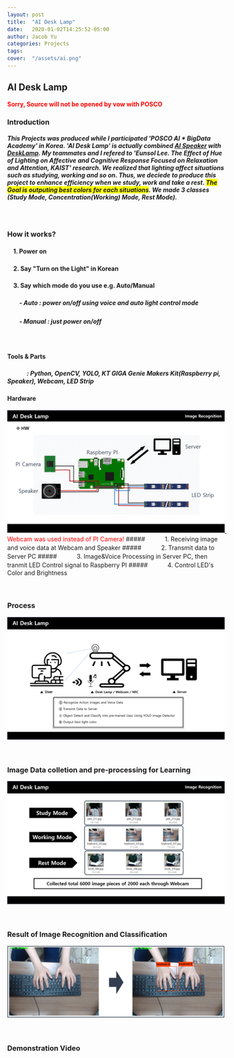 ```yaml
---
layout: post
title:  "AI Desk Lamp"
date:   2020-01-02T14:25:52-05:00
author: Jacob Yu
categories: Projects
tags:	
cover:  "/assets/ai.png"
---
```


## AI Desk Lamp
<span style="color:red">**Sorry, Source will not be opened by vow with POSCO**</span>


### Introduction
##### This Projects was produced while I participated  'POSCO AI * BigData Academy' in Korea. 'AI Desk Lamp' is actually combined <u>AI Speaker</u> with <u>DeskLamp</u>. My teammates and I refered to '<i>Eunsol Lee. The Effect of Hue of Lighting on Affective and Cognitive Response Focused on Relaxation and Attention, KAIST</i>' research. We realized that lighting affect situations such as studying, working and so on. Thus, we deciede to produce this project to enhance efficiency when we study, work and take a rest. <span style="background-color:yellow">The Goal is outputing best colors for each situations</span>. We made 3 classes (Study Mode, Concentration(Working) Mode, Rest Mode).




　
　
### How it works?
#### 　1. Power on
#### 　2. Say "Turn on the Light" in Korean
#### 　3. Say which mode do you use  e.g. Auto/Manual
##### 　　- Auto : power on/off using voice and auto light control mode
##### 　　- Manual : just power on/off



　
　
#### Tools & Parts
##### 　　　 : Python, OpenCV, YOLO, KT GIGA Genie Makers Kit(Raspberry pi, Speaker), Webcam, LED Strip

#### Hardware
<a href="/assets/AI_Desk_Lamp/2_hardware.png" data-lightbox="roadtrip">
	<img src="/assets/AI_Desk_Lamp/2_hardware.png" title="test_lightbox">
</a>
<span style="color:red">　　　　Webcam was used instead of PI Camera!</span>
##### 　　　1. Receiving image and voice data at Webcam and Speaker
##### 　　　2. Transmit data to Server PC
##### 　　　3. Image&Voice Processing in Server PC, then tranmit LED Control signal to Raspberry PI
##### 　　　4. Control LED's Color and Brightness

　
　
### Process
<a href="/assets/AI_Desk_Lamp/1_intro.png" data-lightbox="roadtrip">
	<img src="/assets/AI_Desk_Lamp/1_intro.png" title="test_lightbox">
</a>





　
　
### Image Data colletion and pre-processing for Learning
<a href="/assets/AI_Desk_Lamp/3_imagedata.png" data-lightbox="roadtrip">
	<img src="/assets/AI_Desk_Lamp/3_imagedata.png" title="test_lightbox">
</a>



　
　
### Result of Image Recognition and Classification
<a href="/assets/AI_Desk_Lamp/4_result.png" data-lightbox="roadtrip">
	<img src="/assets/AI_Desk_Lamp/4_result.png" title="test_lightbox">
</a>



　
　
### Demonstration Video 